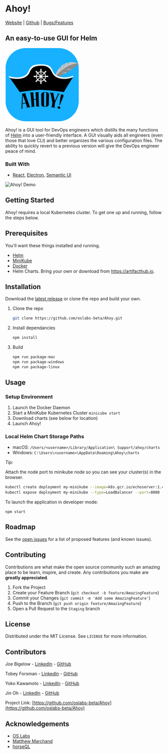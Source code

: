 # Ahoy!

[Website](https://www.ahoyhelm.org) | [Github](https://github.com/oslabs-beta/Ahoy) | [Bugs/Features](https://github.com/oslabs-beta/Ahoy/issues)

## An easy-to-use GUI for Helm

![Ahoy! Logo](./README/ahoy-logo.png)

Ahoy! is a GUI tool for DevOps engineers which distills the many functions of [Helm](https://helm.sh) into a user-friendly interface. A GUI visually aids all engineers (even those that love CLI) and better organizes the various configuration files. The ability to quickly revert to a previous version will give the DevOps engineer peace of mind.

### Built With

* [React](https://reactjs.org/), [Electron](https://www.electronjs.org/), [Semantic UI](https://semantic-ui.com/)

![Ahoy! Demo](./README/ahoy-demo.gif)

## Getting Started

Ahoy! requires a local Kubernetes cluster. To get one up and running, follow the steps below.

## Prerequisites

You'll want these things installed and running.
- [Helm](https://helm.sh)
- [MiniKube](https://minikube.sigs.k8s.io/)
- [Docker](https://www.docker.com)
- Helm Charts. Bring your own or download from https://artifacthub.io.

## Installation

Download the [latest release](https://github.com/oslabs-beta/Ahoy/releases) or clone the repo and build your own.

1. Clone the repo
   ```sh
   git clone https://github.com/oslabs-beta/Ahoy.git
   ```
2. Install dependancies
   ```sh
   npm install
   ```
3. Build
    ```
    npm run package-mac
    npm run package-windows
    npm run package-linux
    ```
## Usage

### Setup Environment

1. Launch the Docker Daemon
2. Start a MiniKube Kubernetes Cluster `minicube start`
3. Download charts (see below for location)
4. Launch Ahoy!

### Local Helm Chart Storage Paths

- macOS: `/Users/<username>/Library/Application\ Support/ahoy/charts`
- Windows: `C:\Users\<username>\AppData\Roaming\Ahoy\charts`

*Tip:*

Attach the node port to minikube node so you can see your cluster(s) in the browser.
  ```sh
  kubectl create deployment my-minikube --image=k8s.gcr.io/echoserver:1.4
  kubectl expose deployment my-minikube --type=LoadBalancer --port=8080
  ```





To launch the application in developer mode:
```
npm start
```

## Roadmap

See the [open issues](https://github.com/oslabs-beta/Ahoy/issues) for a list of proposed features (and known issues).

## Contributing

Contributions are what make the open source community such an amazing place to be learn, inspire, and create. Any contributions you make are **greatly appreciated**.

1. Fork the Project
2. Create your Feature Branch (`git checkout -b feature/AmazingFeature`)
3. Commit your Changes (`git commit -m 'Add some AmazingFeature'`)
4. Push to the Branch (`git push origin feature/AmazingFeature`)
5. Open a Pull Request to the `Staging` branch



## License

Distributed under the MIT License. See `LICENSE` for more information.

## Contributors

Joe Bigelow - [LinkedIn](https://www.linkedin.com/in/joe-bigelow-591a2170/) - [GitHub](https://github.com/lilbigs2001)

Tobey Forsman - [LinkedIn](https://www.linkedin.com/in/tobeyforsman/) - [GitHub](https://github.com/yebot)

Yoko Kawamoto - [LinkedIn](https://www.linkedin.com/in/yoko-kawamoto-95623047/) - [GitHub](https://github.com/libero-yoko)

Jin Oh - [LinkedIn](https://www.linkedin.com/in/jintoh613/) - [GitHub](https://github.com/ohjintech)

Project Link: [https://github.com/oslabs-beta/Ahoy](https://github.com/oslabs-beta/Ahoy)



<!-- ACKNOWLEDGEMENTS -->
## Acknowledgements

* [OS Labs](https://opensourcelabs.io/)
* [Matthew Marchand](https://www.linkedin.com/in/mnmarchand/)
* [horseQL](https://horseql.com/)
